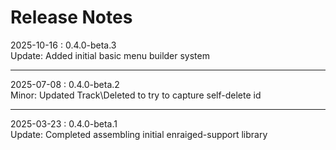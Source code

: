 # Release Notes

2025-10-16 : 0.4.0-beta.3  
Update: Added initial basic menu builder system

---

2025-07-08 : 0.4.0-beta.2  
Minor: Updated Track\Deleted to try to capture self-delete id

---

2025-03-23 : 0.4.0-beta.1  
Update: Completed assembling initial enraiged-support library
